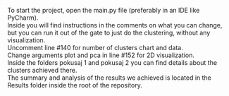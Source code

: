 To start the project, open the main.py file (preferably in an IDE like PyCharm).  
Inside you will find instructions in the comments on what you can change, but you can run it out of the gate to just do the clustering, without any visualization.  
Uncomment line #140 for number of clusters chart and data.  
Change arguments plot and pca in line #152 for 2D visualization.  
Inside the folders pokusaj 1 and pokusaj 2 you can find details about the clusters achieved there.  
The summary and analysis of the results we achieved is located in the Results folder inside the root of the repository.  
